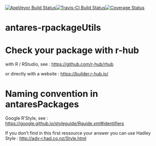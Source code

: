 
[![AppVeyor Build Status](https://ci.appveyor.com/api/projects/status/github/rte-antares-rpackage/antaresDev?branch=master&svg=true)](https://ci.appveyor.com/project/rte-antares-rpackage/antaresDev)[![Travis-CI Build Status](https://travis-ci.org/rte-antares-rpackage/antaresDev.svg?branch=master)](https://travis-ci.org/rte-antares-rpackage/antaresDev)[![Coverage Status](https://img.shields.io/codecov/c/github/rte-antares-rpackage/antaresDev/master.svg)](https://codecov.io/github/rte-antares-rpackage/antaresDev?branch=master)



# antares-rpackageUtils


# Check your package with r-hub 

with R / RStudio, see : https://github.com/r-hub/rhub

or directly with a website : https://builder.r-hub.io/

# Naming convention in antaresPackages

Google R'Style, see : https://google.github.io/styleguide/Rguide.xml#identifiers

If you don't find in this first ressource your answer you can use Hadley Style : http://adv-r.had.co.nz/Style.html


